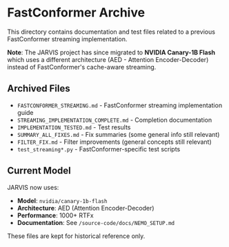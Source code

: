 # FastConformer Archive

This directory contains documentation and test files related to a previous FastConformer streaming implementation.

**Note**: The JARVIS project has since migrated to **NVIDIA Canary-1B Flash** which uses a different architecture (AED - Attention Encoder-Decoder) instead of FastConformer's cache-aware streaming.

## Archived Files

- `FASTCONFORMER_STREAMING.md` - FastConformer streaming implementation guide
- `STREAMING_IMPLEMENTATION_COMPLETE.md` - Completion documentation
- `IMPLEMENTATION_TESTED.md` - Test results
- `SUMMARY_ALL_FIXES.md` - Fix summaries (some general info still relevant)
- `FILTER_FIX.md` - Filter improvements (general concepts still relevant)
- `test_streaming*.py` - FastConformer-specific test scripts

## Current Model

JARVIS now uses:
- **Model**: `nvidia/canary-1b-flash`
- **Architecture**: AED (Attention Encoder-Decoder)
- **Performance**: 1000+ RTFx
- **Documentation**: See `/source-code/docs/NEMO_SETUP.md`

These files are kept for historical reference only.
